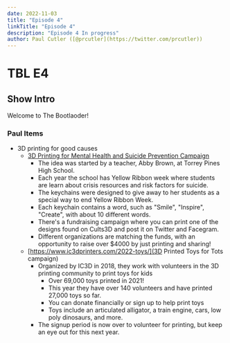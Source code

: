 ```yaml
---
date: 2022-11-03
title: "Episode 4"
linkTitle: "Episode 4"
description: "Episode 4 In progress"
author: Paul Cutler ([@prcutler](https://twitter.com/prcutler))
---
```

# TBL E4
## Show Intro

Welcome to The Bootlaoder!

### Paul Items

* 3D printing for good causes
  * [3D Printing for Mental Health and Suicide Prevention Campaign](https://3dwithus.com/3d-printing-for-mental-health-and-suicide-prevention)
    * The idea was started by a teacher, Abby Brown, at Torrey Pines High School.  
    * Each year the school has Yellow Ribbon week where students are learn about crisis resources and risk factors for suicide.
    * The keychains were designed to give away to her students as a special way to end Yellow Ribbon Week.
    * Each keychain contains a word, such as "Smile", "Inspire", "Create", with about 10 different words.
    * There's a fundraising campaign where you can print one of the designs found on Cults3D and post it on Twitter and Facegram.
    * Different organizations are matching the funds, with an opportunity to raise over $4000 by just printing and sharing!
  * [https://www.ic3dprinters.com/2022-toys/](3D Printed Toys for Tots campaign)
    * Organized by IC3D in 2018, they work with volunteers in the 3D printing community to print toys for kids
      * Over 69,000 toys printed in 2021!
      * This year they have over 140 volunteers and have printed 27,000 toys so far.
      * You can donate financially or sign up to help print toys
      * Toys include an articulated alligator, a train engine, cars, low poly dinosaurs, and more.
    * The signup period is now over to volunteer for printing, but keep an eye out for this next year.

